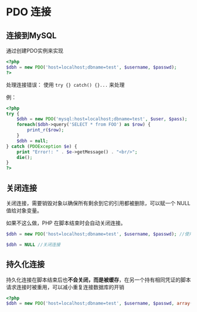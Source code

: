 # PDO 连接

## 连接到MySQL

通过创建PDO实例来实现

```php
<?php
$dbh = new PDO('host=localhost;dbname=test', $username, $passwd);
?>
```

处理连接错误： 使用 `try {} catch() {}...` 来处理

例：

```php
<?php
try {
    $dbh = new PDO('mysql:host=localhost;dbname=test', $user, $pass);
    foreach($dbh->query('SELECT * from FOO') as $row) {
        print_r($row);
    }
    $dbh = null;
} catch (PDOException $e) {
    print "Error!: " . $e->getMessage() . "<br/>";
    die();
}
?>
```

## 关闭连接

关闭连接，需要销毁对象以确保所有剩余到它的引用都被删除，可以赋一个 NULL 值给对象变量。

如果不这么做，PHP 在脚本结束时会自动关闭连接。

```php
$dbh = new PDO('host=localhost;dbname=test', $username, $passwd); //使用连接

$dbh = NULL //关闭连接
```

## 持久化连接

持久化连接在脚本结束后也**不会关闭，而是被缓存**，在另一个持有相同凭证的脚本请求连接时被重用，可以减小重复连接数据库的开销

```php
<?php
$dbh = new PDO('host=localhost;dbname=test', $username, $passwd, array(PDO::ATTR_PERSISTENT => true));
```
